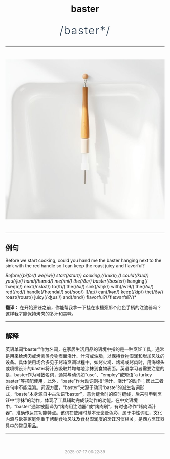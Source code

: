 <div align="center">

# baster

<div style="margin: 30px 0;">
<h1 style="font-size: 2.5em; font-weight: 300; letter-spacing: 2px; margin: 0; color: #2c3e50;">
/baster*/
</h1>
</div>

</div>

---

<div align="center" style="margin: 40px 0;">

![baster](images/baster.png)

</div>

---

## 例句

Before we start cooking, could you hand me the baster hanging next to the sink with the red handle so I can keep the roast juicy and flavorful?

*Before(/ˌbiˈfɔr/) we(/wi/) start(/stɑrt/) cooking,(/ˈkʊkɪŋ,/) could(/kʊd/) you(/ju/) hand(/hænd/) me(/mi/) the(/ðə/) baster(/baster*/) hanging(/ˈhæŋɪŋ/) next(/nɛkst/) to(/tɪ/) the(/ðə/) sink(/sɪŋk/) with(/wɪθ/) the(/ðə/) red(/rɛd/) handle(/ˈhændəl/) so(/soʊ/) I(/aɪ/) can(/kən/) keep(/kip/) the(/ðə/) roast(/roʊst/) juicy(/ˈʤusi/) and(/ənd/) flavorful?(/ˈfleɪvərfəl?/)*

**翻译：** 在开始烹饪之前，你能帮我拿一下挂在水槽旁那个红色手柄的注油器吗？这样我才能保持烤肉的多汁和美味。

---

## 解释

英语单词“baster”作为名词，在家居生活用品的语境中指的是一种烹饪工具，通常是用来给烤肉或烤禽类食物表面浇汁、汁液或油脂，以保持食物湿润和增加风味的设备。具体使用场合多见于烤箱烹调过程中，如烤火鸡、烤鸡或烤肉时，用海绵头或喷嘴设计的baster将汁液吸取并均匀地涂抹到食物表面。英语学习者需要注意的是，baster作为可数名词，通常与动词如“use”、“employ”或短语“a turkey baster”等搭配使用，此外，“baste”作为动词则指“涂汁、浇汁”的动作；因此二者在句中不能混淆。词源方面，“baster”来源于动词“baste”的派生名词形式，“baste”本身源自中古法语“baster”，意为缝合时的临时缝线，后来引申到烹饪中“涂抹”的动作，体现了工具辅助完成该动作的功能。在中文语境中，“baster”通常被翻译为“烤肉用注油器”或“烤肉刷”，有时也称作“烤肉滴汁器”，准确传达其功能特点。该词在使用时基本无褒贬色彩，属于中性词汇，文化内涵与欧美家庭侧重于烤制食物风味及食材湿润度的烹饪习惯相关，是西方烹饪器具中的常见用品。


---

<div align="center" style="margin-top: 50px;">
<small style="color: #999; font-size: 0.9em;">2025-07-17 06:22:39</small>
</div>
